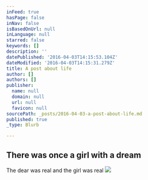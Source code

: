 ```yaml
---
inFeed: true
hasPage: false
inNav: false
isBasedOnUrl: null
inLanguage: null
starred: false
keywords: []
description: ''
datePublished: '2016-04-03T14:15:53.104Z'
dateModified: '2016-04-03T14:15:31.279Z'
title: A post about life
author: []
authors: []
publisher:
  name: null
  domain: null
  url: null
  favicon: null
sourcePath: _posts/2016-04-03-a-post-about-life.md
published: true
_type: Blurb

---
```

## There was once a girl with a dream

The dear was real and the girl was real
![](https://the-grid-user-content.s3-us-west-2.amazonaws.com/5dad275b-34e2-48c2-8ef7-aaf818dc2631.jpg)